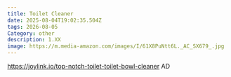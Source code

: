 ```yaml
---
title: Toilet Cleaner
date: 2025-08-04T19:02:35.504Z
tags: 2026-08-05
Category: other
description: 1.XX
image: https://m.media-amazon.com/images/I/61X8PuNtt6L._AC_SX679_.jpg
---
```

  https://joylink.io/top-notch-toilet-toilet-bowl-cleaner  AD